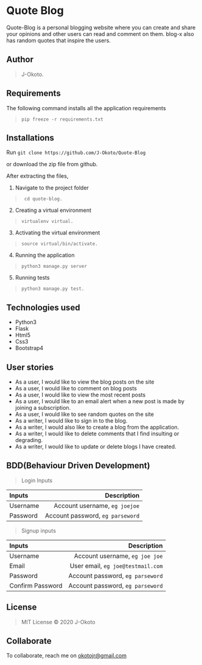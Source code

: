 # Quote Blog
Quote-Blog is a personal blogging website where you can create and share your opinions and other users can read and comment on them. blog-x also has random quotes that inspire the users. 

## Author
> J-Okoto.




## Requirements

The following command installs all the application requirements
>``pip freeze -r requirements.txt``


## Installations

Run 
``git clone https://github.com/J-Okoto/Quote-Blog``

or download the zip file from github.

After extracting the files, 

1. Navigate to the project folder
>`` cd quote-blog.`` 

2. Creating a virtual environment
>``virtualenv virtual.``

3. Activating the virtual environment
>``source virtual/bin/activate.``

4. Running the application
>``python3 manage.py server``

5. Running tests

 > ``python3 manage.py test.``


## Technologies used
* Python3
* Flask
* Html5
* Css3
* Bootstrap4


## User stories
* As a user, I would like to view the blog posts on the site
* As a user, I would like to comment on blog posts
* As a user, I would like to view the most recent posts
* As a user, I would like to an email alert when a new post is made by joining a subscription.
* As a user, I would like to see random quotes on the site
* As a writer, I would like to sign in to the blog.
* As a writer, I would also like to create a blog from the application.
* As a writer, I would like to delete comments that I find insulting or degrading.
* As a writer, I would like to update or delete blogs I have created.

## BDD(Behaviour Driven Development)
>Login Inputs

| Inputs |  Description |
| :---         |          ---: |
| Username  | Account username, ``eg joejoe``|
| Password  | Account password, ``eg parseword``|

>Signup inputs

| Inputs |  Description |
| :---         |          ---: |
| Username  | Account username, ``eg joe joe``|
| Email  | User email, ``eg joe@testmail.com``|
| Password  | Account password, ``eg parseword``|
| Confirm Password  | Account password, ``eg parseword``|




## License
> MIT License &copy; 2020 J-Okoto

## Collaborate
To collaborate, reach me on [okotojr@gmail.com]()